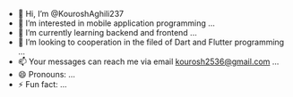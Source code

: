 - 👋 Hi, I’m @KouroshAghili237
- 👀 I’m interested in mobile application programming ...
- 🌱 I’m currently learning backend and frontend ...
- 💞️ I’m looking to cooperation in the filed of Dart and Flutter programming ...
- 📫 Your messages can reach me via email kourosh2536@gmail.com ...
- 😄 Pronouns: ...
- ⚡ Fun fact: ...

<!---
KouroshAghili237/KouroshAghili237 is a ✨ special ✨ repository because its `README.md` (this file) appears on your GitHub profile.
You can click the Preview link to take a look at your changes.
--->
